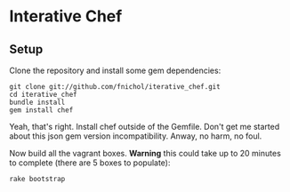 # Interative Chef

## Setup

Clone the repository and install some gem dependencies:

    git clone git://github.com/fnichol/iterative_chef.git
    cd iterative_chef
    bundle install
    gem install chef

Yeah, that's right. Install chef outside of the Gemfile. Don't get me started
about this json gem version incompatibility. Anway, no harm, no foul.

Now build all the vagrant boxes. **Warning** this could take up to 20 minutes
to complete (there are 5 boxes to populate):

    rake bootstrap
